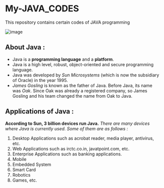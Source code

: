 # My-JAVA_CODES
 This repository contains certain codes of JAVA programming 

![image](https://github.com/kinshuk-code-1729/My_JAVA_CODES/assets/90320839/d0ff18a3-f18a-4d17-a86b-836c02aaa3ae)

## About Java :
- Java is a **programming language** and a **platform**.
- Java is a high level, robust, object-oriented and secure programming language.
- Java was developed by *Sun Microsystems* (which is now the subsidiary of Oracle) in the year 1995.
- *James Gosling* is known as the father of Java. Before Java, its name was *Oak*. Since Oak was already a registered company, so James Gosling and his team changed the name from Oak to Java.

## Applications of Java :
**According to Sun, 3 billion devices run Java.**
*There are many devices where Java is currently used. Some of them are as follows :*
1. Desktop Applications such as acrobat reader, media player, antivirus, etc.
2. Web Applications such as irctc.co.in, javatpoint.com, etc.
3. Enterprise Applications such as banking applications.
4. Mobile
5. Embedded System
6. Smart Card
7. Robotics
8. Games, etc.
